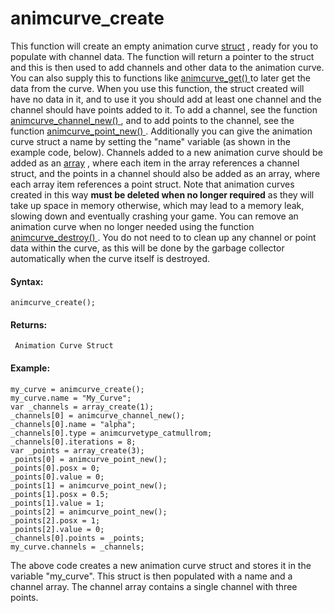 # animcurve_create

This function will create an empty animation curve
[struct](../../../GML_Overview/Structs) , ready for you to populate
with channel data. The function will return a pointer to the struct and
this is then used to add channels and other data to the animation curve.
You can also supply this to functions like [ animcurve_get()
](animcurve_get) to later get the data from the curve. When you use
this function, the struct created will have no data in it, and to use it
you should add at least one channel and the channel should have points
added to it. To add a channel, see the function [
animcurve_channel_new() ](animcurve_channel_new) , and to add points
to the channel, see the function [ animcurve_point_new()
](animcurve_point_new) . Additionally you can give the animation
curve struct a name by setting the "name" variable (as shown in the
example code, below). Channels added to a new animation curve should be
added as an [array](../../../GML_Overview/Arrays) , where each item
in the array references a channel struct, and the points in a channel
should also be added as an array, where each array item references a
point struct. Note that animation curves created in this way **must be
deleted when no longer required** as they will take up space in memory
otherwise, which may lead to a memory leak, slowing down and eventually
crashing your game. You can remove an animation curve when no longer
needed using the function [ animcurve_destroy() ](animcurve_destroy)
. You do not need to to clean up any channel or point data within the
curve, as this will be done by the garbage collector automatically when
the curve itself is destroyed.

#### Syntax:

``` gml
animcurve_create();
```

#### Returns:

``` gml
 Animation Curve Struct
```

#### Example:

``` gml
my_curve = animcurve_create();
my_curve.name = "My_Curve";
var _channels = array_create(1);
_channels[0] = animcurve_channel_new();
_channels[0].name = "alpha";
_channels[0].type = animcurvetype_catmullrom;
_channels[0].iterations = 8;
var _points = array_create(3);
_points[0] = animcurve_point_new();
_points[0].posx = 0;
_points[0].value = 0;
_points[1] = animcurve_point_new();
_points[1].posx = 0.5;
_points[1].value = 1;
_points[2] = animcurve_point_new();
_points[2].posx = 1;
_points[2].value = 0;
_channels[0].points = _points;
my_curve.channels = _channels;
```

The above code creates a new animation curve struct and stores it in the
variable "my_curve". This struct is then populated with a name and a
channel array. The channel array contains a single channel with three
points.
